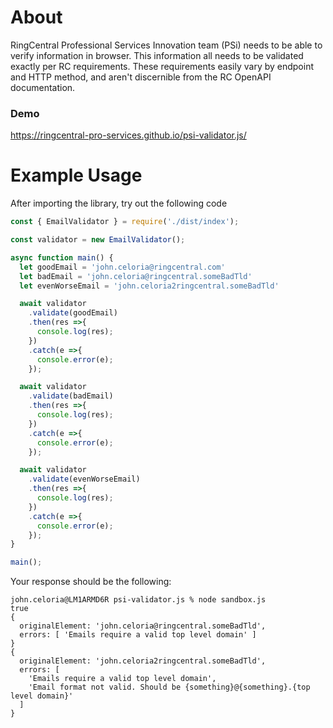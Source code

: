 # About
RingCentral Professional Services Innovation team (PSi) needs to be able to verify information in browser. 
This information all needs to be validated exactly per RC requirements. These requirements easily vary by endpoint and 
HTTP method, and aren't discernible from the RC OpenAPI documentation.

### Demo
https://ringcentral-pro-services.github.io/psi-validator.js/

# Example Usage
After importing the library, try out the following code

```js
const { EmailValidator } = require('./dist/index');

const validator = new EmailValidator();

async function main() {
  let goodEmail = 'john.celoria@ringcentral.com'
  let badEmail = 'john.celoria@ringcentral.someBadTld'
  let evenWorseEmail = 'john.celoria2ringcentral.someBadTld'

  await validator
    .validate(goodEmail)
    .then(res =>{
      console.log(res);
    })
    .catch(e =>{
      console.error(e);
    });

  await validator
    .validate(badEmail)
    .then(res =>{
      console.log(res);
    })
    .catch(e =>{
      console.error(e);
    });

  await validator
    .validate(evenWorseEmail)
    .then(res =>{
      console.log(res);
    })
    .catch(e =>{
      console.error(e);
    });
}

main();
```

Your response should be the following: 

```shell
john.celoria@LM1ARMD6R psi-validator.js % node sandbox.js
true
{
  originalElement: 'john.celoria@ringcentral.someBadTld',
  errors: [ 'Emails require a valid top level domain' ]
}
{
  originalElement: 'john.celoria2ringcentral.someBadTld',
  errors: [
    'Emails require a valid top level domain',
    'Email format not valid. Should be {something}@{something}.{top level domain}'
  ]
}

```